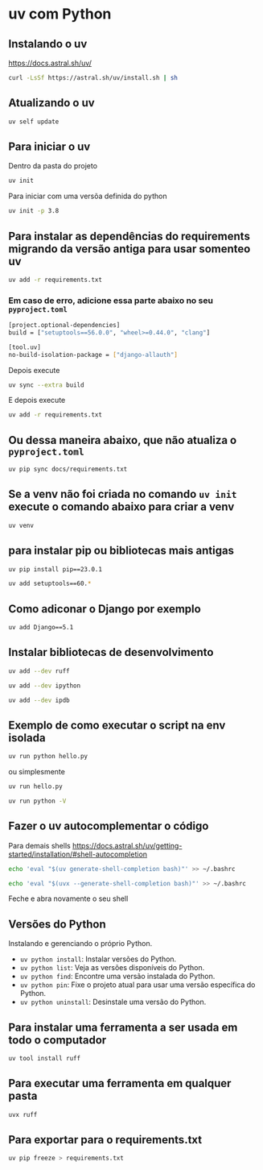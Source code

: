 # uv com Python

## Instalando o uv

https://docs.astral.sh/uv/

```bash
curl -LsSf https://astral.sh/uv/install.sh | sh
```

## Atualizando o uv
```bash
uv self update
```

## Para iniciar o uv
Dentro da pasta do projeto
```bash
uv init
```
Para iniciar com uma versõa definida do python
```bash
uv init -p 3.8
```

## Para instalar as dependências do requirements migrando da versão antiga para usar somenteo uv
```bash
uv add -r requirements.txt
```

### Em caso de erro, adicione essa parte abaixo no seu `pyproject.toml`
```bash
[project.optional-dependencies]
build = ["setuptools==56.0.0", "wheel>=0.44.0", "clang"]

[tool.uv]
no-build-isolation-package = ["django-allauth"]
```
Depois execute
```bash
uv sync --extra build
```
E depois execute
```bash
uv add -r requirements.txt
```

## Ou dessa maneira abaixo, que não atualiza o `pyproject.toml`
```bash
uv pip sync docs/requirements.txt
```

## Se a venv não foi criada no comando `uv init` execute o comando abaixo para criar a venv
```bash
uv venv
```

## para instalar pip ou bibliotecas mais antigas
```bash
uv pip install pip==23.0.1
```
```bash
uv add setuptools==60.*
```

## Como adiconar o Django por exemplo
```bash
uv add Django==5.1
```

## Instalar bibliotecas de desenvolvimento
```bash
uv add --dev ruff
```
```bash
uv add --dev ipython
```
```bash
uv add --dev ipdb
```

## Exemplo de como executar o script na env isolada
```bash
uv run python hello.py
```
ou simplesmente
```bash
uv run hello.py
```
```bash
uv run python -V
```

## Fazer o uv autocomplementar o código
Para demais shells https://docs.astral.sh/uv/getting-started/installation/#shell-autocompletion
```bash
echo 'eval "$(uv generate-shell-completion bash)"' >> ~/.bashrc
```
```bash
echo 'eval "$(uvx --generate-shell-completion bash)"' >> ~/.bashrc
```
Feche e abra novamente o seu shell

## Versões do Python
Instalando e gerenciando o próprio Python.

- `uv python install`: Instalar versões do Python.
- `uv python list`: Veja as versões disponíveis do Python.
- `uv python find`: Encontre uma versão instalada do Python.
- `uv python pin`: Fixe o projeto atual para usar uma versão específica do Python.
- `uv python uninstall`: Desinstale uma versão do Python.

## Para instalar uma ferramenta a ser usada em todo o computador
```bash
uv tool install ruff
```

## Para executar uma ferramenta em qualquer pasta
```bash
uvx ruff
```

## Para exportar para o requirements.txt
```bash
uv pip freeze > requirements.txt
```

